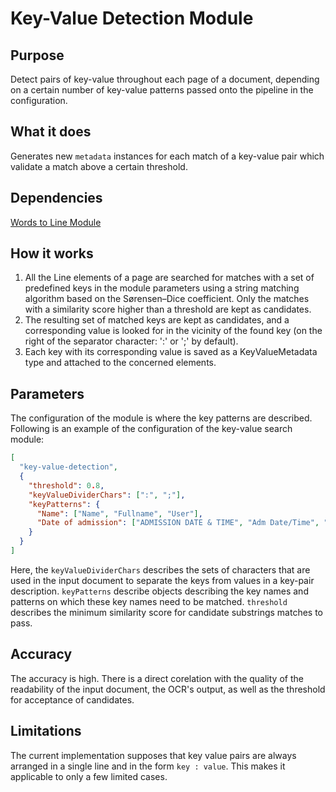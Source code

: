 # Key-Value Detection Module

## Purpose

Detect pairs of key-value throughout each page of a document, depending on a certain number of key-value patterns passed onto the pipeline in the configuration.

## What it does

Generates new `metadata` instances for each match of a key-value pair which validate a match above a certain threshold.

## Dependencies

[Words to Line Module](../WordsToLineModule/README.md)

## How it works

1. All the Line elements of a page are searched for matches with a set of predefined keys in the module parameters using a string matching algorithm based on the Sørensen–Dice coefficient.
   Only the matches with a similarity score higher than a threshold are kept as candidates.
2. The resulting set of matched keys are kept as candidates, and a corresponding value is looked for in the vicinity of the found key (on the right of the separator character: ':' or ';' by default).
3. Each key with its corresponding value is saved as a KeyValueMetadata type and attached to the concerned elements.

## Parameters

The configuration of the module is where the key patterns are described.
Following is an example of the configuration of the key-value search module:

```json
[
  "key-value-detection",
  {
    "threshold": 0.8,
    "keyValueDividerChars": [":", ";"],
    "keyPatterns": {
      "Name": ["Name", "Fullname", "User"],
      "Date of admission": ["ADMISSION DATE & TIME", "Adm Date/Time", "Reg/Admit Date"]
    }
  }
]
```

Here, the `keyValueDividerChars` describes the sets of characters that are used in the input document to separate the keys from values in a key-pair description.
`keyPatterns` describe objects describing the key names and patterns on which these key names need to be matched.
`threshold` describes the minimum similarity score for candidate substrings matches to pass.

## Accuracy

The accuracy is high.
There is a direct corelation with the quality of the readability of the input document, the OCR's output, as well as the threshold for acceptance of candidates.

## Limitations

The current implementation supposes that key value pairs are always arranged in a single line and in the form `key : value`.
This makes it applicable to only a few limited cases.
